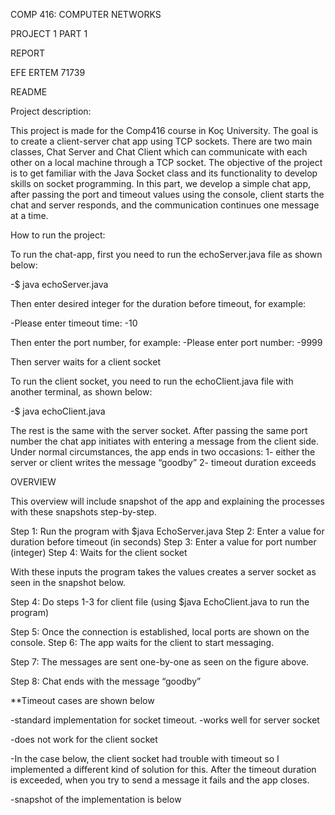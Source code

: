 ﻿<a name="br1"></a>COMP 416: COMPUTER NETWORKS

PROJECT 1 PART 1

REPORT

EFE ERTEM 71739




<a name="br2"></a>README

Project description:

This project is made for the Comp416 course in Koç University. The goal is tocreate a client-server chat app using TCP sockets. There are two main classes,Chat Server and Chat Client which can communicate with each other on a localmachine through a TCP socket. The objective of the project is to get familiarwith the Java Socket class and its functionality to develop skills on socketprogramming. In this part, we develop a simple chat app, after passing the portand timeout values using the console, client starts the chat and server responds,and the communication continues one message at a time.

How to run the project:

To run the chat-app, first you need to run the echoServer.java file as shown below:

-$ java echoServer.java

Then enter desired integer for the duration before timeout, for example:

-Please enter timeout time:-10

Then enter the port number, for example:-Please enter port number:-9999

Then server waits for a client socket

To run the client socket, you need to run the echoClient.java file with another terminal, as shown below:

-$ java echoClient.java

The rest is the same with the server socket. After passing the same port numberthe chat app initiates with entering a message from the client side.Under normal circumstances, the app ends in two occasions:1- either the server or client writes the message “goodby”2- timeout duration exceeds



<a name="br3"></a>OVERVIEW

This overview will include snapshot of the app and explaining the processeswith these snapshots step-by-step.

Step 1: Run the program with $java EchoServer.javaStep 2: Enter a value for duration before timeout (in seconds)Step 3: Enter a value for port number (integer)Step 4: Waits for the client socket

With these inputs the program takes the values creates a server socket as seen inthe snapshot below.

Step 4: Do steps 1-3 for client file (using $java EchoClient.java to run theprogram)

Step 5: Once the connection is established, local ports are shown on the console.Step 6: The app waits for the client to start messaging.




<a name="br4"></a>Step 7: The messages are sent one-by-one as seen on the figure above.

Step 8: Chat ends with the message “goodby”

\*\*Timeout cases are shown below




<a name="br5"></a>-standard implementation for socket timeout.-works well for server socket

-does not work for the client socket

-In the case below, the client socket had trouble with timeout so I implementeda different kind of solution for this. After the timeout duration is exceeded,when you try to send a message it fails and the app closes.

-snapshot of the implementation is below
